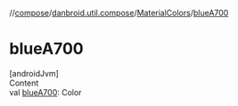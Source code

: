 //[compose](../../../index.md)/[danbroid.util.compose](../index.md)/[MaterialColors](index.md)/[blueA700](blue-a700.md)



# blueA700  
[androidJvm]  
Content  
val [blueA700](blue-a700.md): Color  



